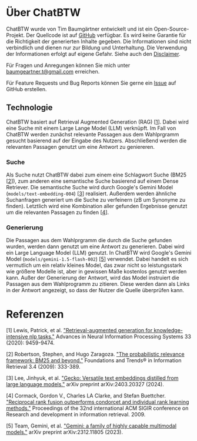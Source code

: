 # Über ChatBTW
ChatBTW wurde von Tim Baumgärtner entwickelt und ist ein Open-Source-Projekt. Der Quellcode ist auf [GitHub](https://github.com/timbmg/chatbtw) verfügbar. Es wird keine Garantie für die Richtigkeit der generierten Inhalte gegeben. Die Informationen sind nicht verbindlich und dienen nur zur Bildung und Unterhaltung. Die Verwendung der Informationen erfolgt auf eigene Gefahr. Siehe auch den [Disclaimer](/disclaimer).

Für Fragen und Anregungen können Sie mich unter [baumgeartner.t@gmail.com](mailto:baumgaertner.t@gmail.com) erreichen.

Für Feature Requests und Bug Reports können Sie gerne ein [Issue](https://github.com/timbmg/chatbtw/issues) auf GitHub erstellen.

## Technologie
ChatBTW basiert auf Retrieval Augmented Generation (RAG) [[1](#refRAG)]. Dabei wird eine Suche mit einem Large Lange Model (LLM) verknüpft. Im Fall von ChatBTW werden zunächst relevante Passagen aus dem Wahlprgramm gesucht basierend auf der Eingabe des Nutzers. Abschließend werden die relevanten Passagen genutzt um eine Antwort zu geniereren.

### Suche
Als Suche nutzt ChatBTW dabei zum einem eine Schlagwort Suche (BM25 [[2](#refBM25)]), zum anderen eine semantische Suche basierend auf einem Dense Retriever. Die semantische Suche wird durch Google's Gemini Model (`models/text-embedding-004`) [[3](#refGecko)] realisiert. Außerdem werden ähnliche Suchanfragen generiert um die Suche zu verfeinern (zB um Synonyme zu finden). Letztlich wird eine Kombination aller gefunden Ergebnisse genutzt um die relevanten Passagen zu finden [[4](#refRR)].

### Generierung
Die Passagen aus dem Wahlprgramm die durch die Suche gefunden wurden, werden dann genutzt um eine Antwort zu generieren. Dabei wird ein Large Language Model (LLM) genutzt. In ChatBTW wird Google's Gemini Model (`models/gemini-1.5-flash-002`) [[5](#refGemini)] verwendet. Dabei handelt es sich vermutlich um ein relativ kleines Model, das zwar nicht so leistungsstark wie größere Modelle ist, aber in gewissen Maße kostenlos genutzt werden kann. Außer der Generierung der Antwort, wird das Model instruiert die Passagen aus dem Wahlprogramm zu zitieren. Diese werden dann als Links in der Antwort angezeigt, so dass der Nutzer die Quelle überprüfen kann.

# Referenzen

<a name="refRAG"></a>[1] Lewis, Patrick, et al. ["Retrieval-augmented generation for knowledge-intensive nlp tasks."](https://proceedings.neurips.cc/paper_files/paper/2020/file/6b493230205f780e1bc26945df7481e5-Paper.pdf) Advances in Neural Information Processing Systems 33 (2020): 9459-9474.

<a name="refBM25"></a>[2] Robertson, Stephen, and Hugo Zaragoza. ["The probabilistic relevance framework: BM25 and beyond."](https://www.staff.city.ac.uk/~sbrp622/papers/foundations_bm25_review.pdf) Foundations and Trends® in Information Retrieval 3.4 (2009): 333-389.

<a name="refGecko"></a>[3] Lee, Jinhyuk, et al. ["Gecko: Versatile text embeddings distilled from large language models."](https://arxiv.org/pdf/2403.20327) arXiv preprint arXiv:2403.20327 (2024).

<a name="refRR"></a>[4] Cormack, Gordon V., Charles LA Clarke, and Stefan Buettcher. ["Reciprocal rank fusion outperforms condorcet and individual rank learning methods."](https://dl.acm.org/doi/pdf/10.1145/1571941.1572114) Proceedings of the 32nd international ACM SIGIR conference on Research and development in information retrieval. 2009.

<a name="refGemini"></a>[5] Team, Gemini, et al. ["Gemini: a family of highly capable multimodal models."](https://arxiv.org/pdf/2312.11805) arXiv preprint arXiv:2312.11805 (2023).
